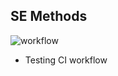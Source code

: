 ## SE Methods
![workflow](https://github.com/jalexisg/sem/actions/workflows/main.yml/badge.svg)


- Testing CI workflow
